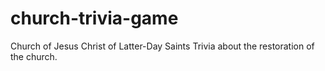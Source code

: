 # church-trivia-game
Church of Jesus Christ of Latter-Day Saints Trivia about the restoration of the church.
